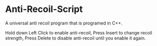 # Anti-Recoil-Script
A universal anti recoil program that is programed in C++.

Hold down Left Click to enable anti-recoil,
Press Insert to change recoil strength,
Press Delete to disable anti-recoil until you enable it again.
